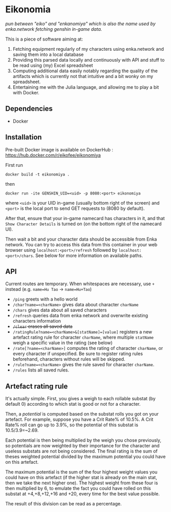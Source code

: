 # Eikonomia
*pun between "eiko" and "enkanomiya" which is also the name used by enka.network fetching genshin in-game data.*

This is a piece of software aiming at:
1. Fetching equipment regularly of my characters using enka.network and saving them into a local database
2. Providing this parsed data locally and continuously with API and stuff to be read using (my) Excel spreadsheet
3. Computing additional data easily notably regarding the quality of the artifacts which is currently not that intuitive and a bit wonky on my spreadsheet.
4. Entertaining me with the Julia language, and allowing me to play a bit with Docker.

## Dependencies
- Docker

## Installation

Pre-built Docker image is available on DockerHub : https://hub.docker.com/r/eikofee/eikonomiya

First run 
```
docker build -t eikonomiya .
```
then
```
docker run -ite GENSHIN_UID=<uid> -p 8080:<port> eikonomiya
```
where `<uid>` is your UID in-game (usually bottom right of the screen) and `<port>` is the local port to send GET requests to (8080 by default).

After that, ensure that your in-game namecard has characters in it, and that `Show Character Details` is turned on (on the bottom right of the namecard UI).

Then wait a bit and your character data should be accessible from Enka network.
You can try to access this data from this container in your web browser using `localhost:<port>/refresh` followed by `localhost:<port>/chars`. See below for more information on available paths.

## API
Current routes are temporary. When whitespaces are necessary, use `+` instead (e.g. `name=Hu Tao` -> `name=Hu+Tao`)
- `/ping` greets with a hello world
- `/char?name=<charName>` gives data about character `charName`
- `/chars` gives data about all saved characters
- `/refresh` queries data from enka network and overwrite existing characters information
- ~~`/clear` erases all saved data~~
- `/ratingRule?name=<charName>&[statName]=[value]` registers a new artefact rating rule for character `charName`, where multiple `statName` weigh a specific value in the rating (see below)
- `/rate[?name=<charName>]` computes the rating of character `charName`, or every character if unspecified. Be sure to register rating rules beforehand, characters without rules will be skipped.
- `/rule?name=<charName>` gives the rule saved for character `charName`.
- `/rules` lists all saved rules.



## Artefact rating rule
It's actually simple.
First, you gives a weigh to each rollable substat (by default 0) according to which stat is good or not for a character.

Then, a *potential* is computed based on the substat rolls you got on your artefact. For example, suppose you have a Crit Rate% of 10.5%. A Crit Rate% roll can go up to 3.9%, so the potential of this substat is 10.5/3.9=~2.69.

Each potential is then being multiplied by the weigh you chose previously, so potentials are now weighted by their importance for the character and useless substats are not being considered.
The final rating is the sum of theses weighted potential divided by the maximum potential you could have on this artefact.

The maximum potential is the sum of the four highest weight values you could have on this artefact (if the higher stat is already on the main stat, then we take the next higher one). The highest weight from these four is then multiplied by 6, to emulate the fact you could have rolled on this substat at +4,+8,+12,+16 and +20, every time for the best value possible.

The result of this division can be read as a percentage.